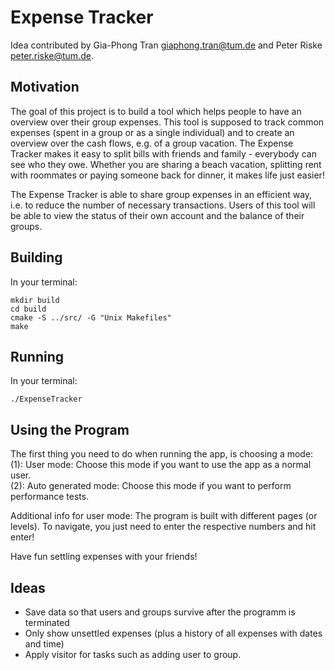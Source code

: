 # Expense Tracker

Idea contributed by Gia-Phong Tran giaphong.tran@tum.de and Peter Riske peter.riske@tum.de.

## Motivation

The goal of this project is to build a tool which helps people to have an overview over their group expenses. This tool is supposed to track common expenses (spent in a group or as a single individual) and to create an overview over the cash flows, e.g. of a group vacation. The Expense Tracker makes it easy to split bills with friends and family - everybody can see who they owe. Whether you are sharing a beach vacation, splitting rent with roommates or paying someone back for dinner, it makes life just easier!

The Expense Tracker is able to share group expenses in an efficient way, i.e. to reduce the number of necessary transactions. Users of this tool will be able to view the status of their own account and the balance of their groups.

## Building

In your terminal:

```shell
mkdir build
cd build 
cmake -S ../src/ -G "Unix Makefiles"
make
```
## Running

In your terminal:

```shell
./ExpenseTracker
```

## Using the Program 
The first thing you need to do when running the app, is choosing a mode:   
(1): User mode: Choose this mode if you want to use the app as a normal user.   
(2): Auto generated mode: Choose this mode if you want to perform performance tests.   

Additional info for user mode: The program is built with different pages (or levels). To navigate, you just need to enter the respective numbers and hit enter!

Have fun settling expenses with your friends!

## Ideas
* Save data so that users and groups survive after the programm is terminated
* Only show unsettled expenses (plus a history of all expenses with dates and time)
* Apply visitor for tasks such as adding user to group.
